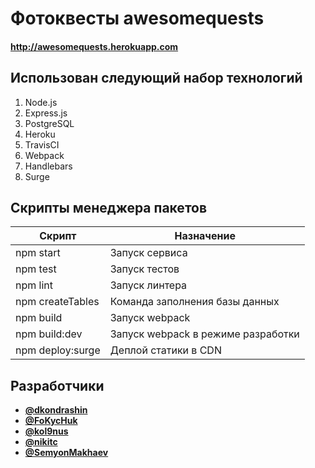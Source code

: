 # Фотоквесты awesomequests

#### http://awesomequests.herokuapp.com

## Использован следующий набор технологий
1. Node.js
2. Express.js
3. PostgreSQL
4. Heroku
5. TravisCI
6. Webpack
7. Handlebars
8. Surge

## Скрипты менеджера пакетов

| Скрипт | Назначение |
| ---------------- | ------------------------------ |
| npm start | Запуск сервиса |
| npm test | Запуск тестов |
| npm lint | Запуск линтера |
| npm createTables | Команда заполнения базы данных |
| npm build | Запуск webpack |
| npm build:dev | Запуск webpack в режиме разработки |
| npm deploy:surge | Деплой статики в CDN |

## Разработчики
* [**@dkondrashin**](//github.com/dkondrashin)
* [**@FoKycHuk**](//github.com/FoKycHuk)
* [**@kol9nus**](//github.com/kol9nus)
* [**@nikitc**](//github.com/nikitc)
* [**@SemyonMakhaev**](//github.com/SemyonMakhaev)
